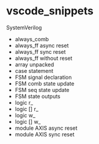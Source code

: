 # vscode_snippets
SystemVerilog
- always_comb
- always_ff async reset
- always_ff sync reset
- always_ff without reset
- array unpacked
- case statement
- FSM signal declaration
- FSM comb state update
- FSM seq state update
- FSM state outputs
- logic r_
- logic [] r_
- logic w_
- logic [] w_
- module AXIS async reset
- module AXIS sync reset
